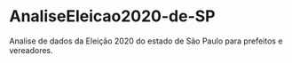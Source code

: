# AnaliseEleicao2020-de-SP

Analise de dados  da  Eleição 2020 do estado de São Paulo  para prefeitos e vereadores.
